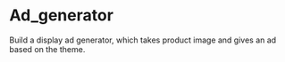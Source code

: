 # Ad_generator
Build a display ad generator, which takes product image and gives an ad based on the theme.
